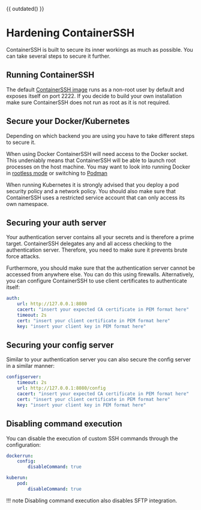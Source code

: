 {{ outdated() }}

<h1>Hardening ContainerSSH</h1>

ContainerSSH is built to secure its inner workings as much as possible. You can take several steps to secure it further.

## Running ContainerSSH

The default [ContainerSSH image](https://hub.docker.com/r/containerssh/containerssh) runs as a non-root user by default and exposes itself on port 2222. If you decide to build your own installation make sure ContainerSSH does not run as root as it is not required.

## Secure your Docker/Kubernetes

Depending on which backend you are using you have to take different steps to secure it.

When using Docker ContainerSSH will need access to the Docker socket. This undeniably means that ContainerSSH will be able to launch root processes on the host machine. You may want to look into running Docker in
[rootless mode](https://docs.docker.com/engine/security/rootless/) or switching to [Podman](https://podman.io/)

When running Kubernetes it is strongly advised that you deploy a pod security policy and a network policy. You should also make sure that ContainerSSH uses a restricted service account that can only access its own namespace.

## Securing your auth server

Your authentication server contains all your secrets and is therefore a prime target. ContainerSSH delegates any and all access checking to the authentication server. Therefore, you need to make sure it prevents brute force attacks.

Furthermore, you should make sure that the authentication server cannot be accessed from anywhere else. You can do this using firewalls. Alternatively, you can configure ContainerSSH to use client certificates to authenticate itself:

```yaml
auth:
    url: http://127.0.0.1:8080
    cacert: "insert your expected CA certificate in PEM format here"
    timeout: 2s
    cert: "insert your client certificate in PEM format here"
    key: "insert your client key in PEM format here"
```

## Securing your config server

Similar to your authentication server you can also secure the config server in a similar manner:

```yaml
configserver:
    timeout: 2s
    url: http://127.0.0.1:8080/config
    cacert: "insert your expected CA certificate in PEM format here"
    cert: "insert your client certificate in PEM format here"
    key: "insert your client key in PEM format here"
```

## Disabling command execution

You can disable the execution of custom SSH commands through the configuration:

```yaml
dockerrun:
    config:
        disableCommand: true
```

```yaml
kuberun:
    pod:
        disableCommand: true
```

!!! note
    Disabling command execution also disables SFTP integration.